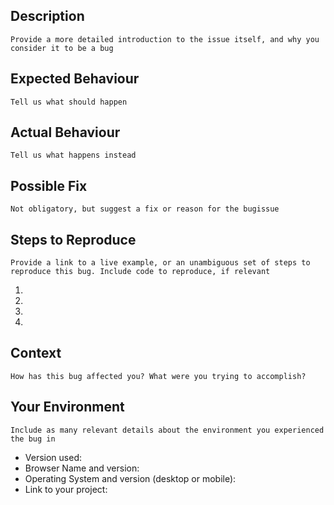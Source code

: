 <!--- Provide a general summary of the issue in the Title above -->

## Description
```
Provide a more detailed introduction to the issue itself, and why you consider it to be a bug
```

## Expected Behaviour
```
Tell us what should happen
```

## Actual Behaviour
```
Tell us what happens instead
```

## Possible Fix
```
Not obligatory, but suggest a fix or reason for the bugissue
```

## Steps to Reproduce
```
Provide a link to a live example, or an unambiguous set of steps to
reproduce this bug. Include code to reproduce, if relevant
```
1.
2.
3.
4.

## Context
```
How has this bug affected you? What were you trying to accomplish?
```

## Your Environment
```
Include as many relevant details about the environment you experienced the bug in
```

* Version used:
* Browser Name and version:
* Operating System and version (desktop or mobile):
* Link to your project:
